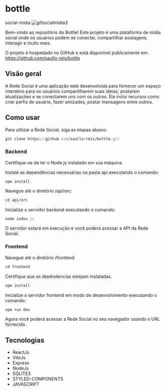 # bottle
social-midia
![gifsocialmidia3](https://github.com/saullo-reis/bottle/assets/93871055/e3dd434c-6923-4e9b-a6d3-1879865329ed)

Bem-vindo ao repositório do Bottle! Este projeto é uma plataforma de mídia social onde os usuários podem se conectar, compartilhar postagens, interagir e muito mais.

O projeto é hospedado no GitHub e está disponível publicamente em: https://github.com/saullo-reis/bottle

## Visão geral
A Rede Social é uma aplicação web desenvolvida para fornecer um espaço interativo para os usuários compartilharem suas ideias, postarem atualizações e se conectarem uns com os outros. Ela inclui recursos como criar perfis de usuário, fazer amizades, postar mensagens entre outros.

## Como usar
Para utilizar a Rede Social, siga as etapas abaixo:

```ruby
git clone https://github.com/saullo-reis/bottle.git
```

### Backend
Certifique-se de ter o Node.js instalado em sua máquina.

Instale as dependências necessárias na pasta api executando o comando:
```
npm install
```
Navegue até o diretório /api/src:

```ruby
cd api/src
```
Inicialize o servidor backend executando o comando:

```ruby
node index.js
```
O servidor estará em execução e você poderá acessar a API da Rede Social.

### Frontend
Navegue até o diretório /frontend:

```ruby
cd frontend
```

Certifique que as depêndencias estejam instaladas.
```ruby
npm install
```
Inicialize o servidor frontend em modo de desenvolvimento executando o comando:

```ruby
npm run dev
```
Agora você poderá acessar a Rede Social no seu navegador usando o URL fornecido.

## Tecnologias
- ReactJs
- ViteJs
- Express
- NodeJs
- SQLITE3
- STYLED-COMPONENTS
- JAVASCRIPT
